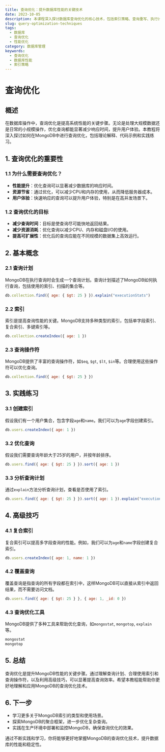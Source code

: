 ```yaml
---
title: 查询优化：提升数据库性能的关键技术
date: 2023-10-05
description: 本课程深入探讨数据库查询优化的核心技术，包括索引策略、查询重写、执行计划分析等，帮助开发者提升数据库性能。
slug: query-optimization-techniques
tags:
  - 数据库
  - 查询优化
  - 性能优化
category: 数据库管理
keywords:
  - 查询优化
  - 数据库性能
  - 索引策略
---
```


# 查询优化

## 概述

在数据库操作中，查询优化是提高系统性能的关键步骤。无论是处理大规模数据还是日常的小规模操作，优化查询都能显著减少响应时间，提升用户体验。本教程将深入探讨如何在MongoDB中进行查询优化，包括理论解释、代码示例和实践练习。

## 1. 查询优化的重要性

### 1.1 为什么需要查询优化？

- **性能提升**：优化查询可以显著减少数据库的响应时间。
- **资源节省**：通过优化，可以减少CPU和内存的使用，从而降低服务器成本。
- **用户体验**：快速响应的查询可以提升用户体验，特别是在高并发场景下。

### 1.2 查询优化的目标

- **减少查询时间**：目标是使查询尽可能快地返回结果。
- **减少资源消耗**：优化查询以减少CPU、内存和磁盘I/O的使用。
- **提高可扩展性**：优化后的查询应能在不同规模的数据集上高效运行。

## 2. 基本概念

### 2.1 查询计划

MongoDB在执行查询时会生成一个查询计划。查询计划描述了MongoDB如何执行查询，包括使用的索引、扫描的集合等。

```javascript
db.collection.find({ age: { $gt: 25 } }).explain("executionStats")
```

### 2.2 索引

索引是提高查询性能的关键。MongoDB支持多种类型的索引，包括单字段索引、复合索引、多键索引等。

```javascript
db.collection.createIndex({ age: 1 })
```

### 2.3 查询操作符

MongoDB提供了丰富的查询操作符，如`$eq`, `$gt`, `$lt`, `$in`等。合理使用这些操作符可以优化查询。

```javascript
db.collection.find({ age: { $gt: 25 } })
```

## 3. 实践练习

### 3.1 创建索引

假设我们有一个用户集合，包含字段`age`和`name`。我们可以为`age`字段创建索引。

```javascript
db.users.createIndex({ age: 1 })
```

### 3.2 优化查询

假设我们需要查询年龄大于25岁的用户，并按年龄排序。

```javascript
db.users.find({ age: { $gt: 25 } }).sort({ age: 1 })
```

### 3.3 分析查询计划

通过`explain`方法分析查询计划，查看是否使用了索引。

```javascript
db.users.find({ age: { $gt: 25 } }).sort({ age: 1 }).explain("executionStats")
```

## 4. 高级技巧

### 4.1 复合索引

复合索引可以提高多字段查询的性能。例如，我们可以为`age`和`name`字段创建复合索引。

```javascript
db.users.createIndex({ age: 1, name: 1 })
```

### 4.2 覆盖查询

覆盖查询是指查询的所有字段都在索引中，这样MongoDB可以直接从索引中返回结果，而不需要访问文档。

```javascript
db.users.find({ age: { $gt: 25 } }, { age: 1, _id: 0 })
```

### 4.3 查询优化工具

MongoDB提供了多种工具来帮助优化查询，如`mongostat`, `mongotop`, `explain`等。

```bash
mongostat
mongotop
```

## 5. 总结

查询优化是提升MongoDB性能的关键步骤。通过理解查询计划、合理使用索引和查询操作符，以及利用高级技巧，可以显著提高查询效率。希望本教程能帮助你更好地理解和应用MongoDB的查询优化技术。

## 6. 下一步

- 学习更多关于MongoDB索引的类型和使用场景。
- 探索MongoDB的聚合框架，进一步优化复杂查询。
- 实践在生产环境中部署和监控MongoDB，确保查询优化的效果。

通过不断实践和学习，你将能够更好地掌握MongoDB的查询优化技术，提升数据库的性能和稳定性。